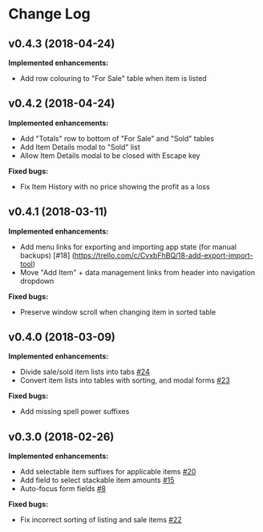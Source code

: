 # Change Log

## v0.4.3 (2018-04-24)

**Implemented enhancements:**

- Add row colouring to "For Sale" table when item is listed

## v0.4.2 (2018-04-24)

**Implemented enhancements:**

- Add "Totals" row to bottom of "For Sale" and "Sold" tables
- Add Item Details modal to "Sold" list
- Allow Item Details modal to be closed with Escape key

**Fixed bugs:**

- Fix Item History with no price showing the profit as a loss

## v0.4.1 (2018-03-11)

**Implemented enhancements:**

- Add menu links for exporting and importing app state (for manual backups) [\#18] (https://trello.com/c/CvxbFhBQ/18-add-export-import-tool)
- Move "Add Item" + data management links from header into navigation dropdown

**Fixed bugs:**

- Preserve window scroll when changing item in sorted table

## v0.4.0 (2018-03-09)

**Implemented enhancements:**

- Divide sale/sold item lists into tabs [\#24](https://trello.com/c/a7wg0Gye/24-move-selling-sold-into-tabs)
- Convert item lists into tables with sorting, and modal forms [\#23](https://trello.com/c/Bng82SYP/23-change-record-listing-to-table)

**Fixed bugs:**

- Add missing spell power suffixes

## v0.3.0 (2018-02-26)

**Implemented enhancements:**

- Add selectable item suffixes for applicable items [\#20](https://trello.com/c/CBr0Joje/20-add-item-stats-suffix-selection)
- Add field to select stackable item amounts [\#15](https://trello.com/c/vLwltvm3/15-add-field-to-select-amount)
- Auto-focus form fields [\#8](https://trello.com/c/vVUgSoSg/8-focus-correct-form-fields-when-taking-actions)

**Fixed bugs:**

- Fix incorrect sorting of listing and sale items [\#22](https://trello.com/c/BKZx4CPj/22-fix-incorrect-sorting-of-listing-sale-items)
